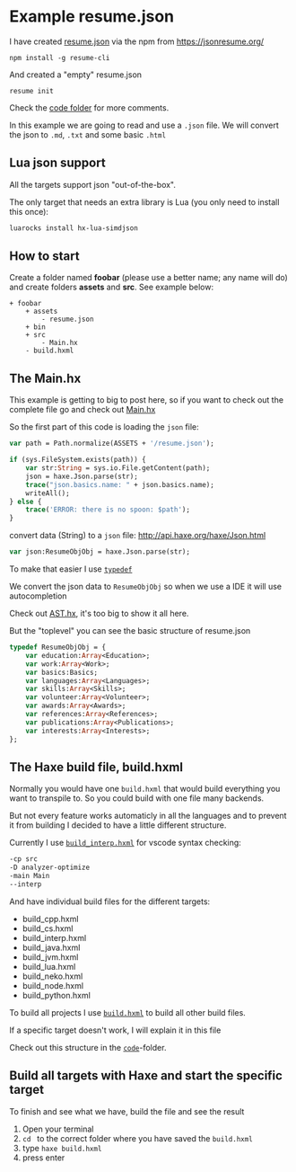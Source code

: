 # Example resume.json

I have created [resume.json](https://github.com/MatthijsKamstra/haxesys/tree/master/docs/11resume/code/assets/resume.json) via the npm from <https://jsonresume.org/>

```
npm install -g resume-cli
```

And created a "empty" resume.json

```
resume init
```

Check the [code folder](https://github.com/MatthijsKamstra/haxesys/tree/master/docs/11resume/code) for more comments.

In this example we are going to read and use a `.json` file.
We will convert the json to `.md`, `.txt` and some basic `.html`

## Lua json support

All the targets support json "out-of-the-box".

The only target that needs an extra library is Lua (you only need to install this once):

```bash
luarocks install hx-lua-simdjson
```

## How to start

Create a folder named **foobar** (please use a better name; any name will do) and create folders **assets** and **src**.
See example below:

```
+ foobar
	+ assets
		- resume.json
	+ bin
	+ src
		- Main.hx
	- build.hxml
```

## The Main.hx

This example is getting to big to post here, so if you want to check out the complete file go and check out [Main.hx](https://github.com/MatthijsKamstra/haxesys/tree/master/docs/11resume/code/src/Main.hx)

So the first part of this code is loading the `json` file:

```haxe
var path = Path.normalize(ASSETS + '/resume.json');

if (sys.FileSystem.exists(path)) {
	var str:String = sys.io.File.getContent(path);
	json = haxe.Json.parse(str);
	trace("json.basics.name: " + json.basics.name);
	writeAll();
} else {
	trace('ERROR: there is no spoon: $path');
}
```

convert data (String) to a `json` file:
<http://api.haxe.org/haxe/Json.html>

```haxe
var json:ResumeObjObj = haxe.Json.parse(str);
```

To make that easier I use [`typedef`](http://haxe.org/manual/type-system-typedef.html)

We convert the json data to `ResumeObjObj` so when we use a IDE it will use autocompletion

Check out [AST.hx](https://github.com/MatthijsKamstra/haxesys/tree/master/docs/11resume/code/src/AST.hx), it's too big to show it all here.

But the "toplevel" you can see the basic structure of resume.json

```haxe
typedef ResumeObjObj = {
	var education:Array<Education>;
	var work:Array<Work>;
	var basics:Basics;
	var languages:Array<Languages>;
	var skills:Array<Skills>;
	var volunteer:Array<Volunteer>;
	var awards:Array<Awards>;
	var references:Array<References>;
	var publications:Array<Publications>;
	var interests:Array<Interests>;
};
```

## The Haxe build file, build.hxml

Normally you would have one `build.hxml` that would build everything you want to transpile to.
So you could build with one file many backends.

But not every feature works automaticly in all the languages and to prevent it from building I decided to have a little different structure.

Currently I use [`build_interp.hxml`](https://github.com/MatthijsKamstra/haxesys/tree/master/docs/11resume/code/build_interp.hxml) for vscode syntax checking:

```bash
-cp src
-D analyzer-optimize
-main Main
--interp
```

And have individual build files for the different targets:

- build_cpp.hxml
- build_cs.hxml
- build_interp.hxml
- build_java.hxml
- build_jvm.hxml
- build_lua.hxml
- build_neko.hxml
- build_node.hxml
- build_python.hxml

To build all projects I use [`build.hxml`](https://github.com/MatthijsKamstra/haxesys/tree/master/docs/11resume/code/build.hxml) to build all other build files.

If a specific target doesn't work, I will explain it in this file

Check out this structure in the [`code`](https://github.com/MatthijsKamstra/haxesys/tree/master/docs/11resume/code)-folder.

## Build all targets with Haxe and start the specific target

To finish and see what we have, build the file and see the result

1. Open your terminal
2. `cd ` to the correct folder where you have saved the `build.hxml`
3. type `haxe build.hxml`
4. press enter
